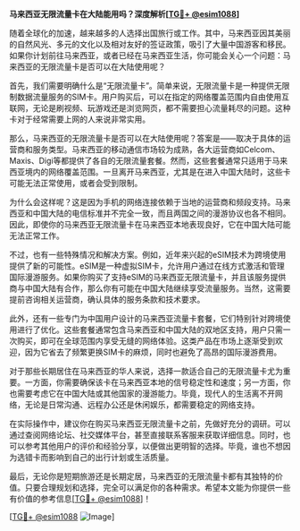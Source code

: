 **马来西亚无限流量卡在大陆能用吗？深度解析[[TG💪+ @esim1088](https://t.me/s/esim1088)]**

随着全球化的加速，越来越多的人选择出国旅行或工作。其中，马来西亚因其美丽的自然风光、多元的文化以及相对友好的签证政策，吸引了大量中国游客和移民。如果你计划前往马来西亚，或者已经在马来西亚生活，你可能会关心一个问题：马来西亚的无限流量卡是否可以在大陆使用呢？

首先，我们需要明确什么是“无限流量卡”。简单来说，无限流量卡是一种提供无限制数据流量服务的SIM卡。用户购买后，可以在指定的网络覆盖范围内自由使用互联网，无论是刷视频、玩游戏还是浏览网页，都不需要担心流量耗尽的问题。这种卡对于经常需要上网的人来说非常实用。

那么，马来西亚的无限流量卡是否可以在大陆使用呢？答案是——取决于具体的运营商和服务类型。马来西亚的移动通信市场较为成熟，各大运营商如Celcom、Maxis、Digi等都提供了各自的无限流量套餐。然而，这些套餐通常只适用于马来西亚境内的网络覆盖范围。一旦离开马来西亚，尤其是在进入中国大陆时，这些卡可能无法正常使用，或者会受到限制。

为什么会这样呢？这是因为手机的网络连接依赖于当地的运营商和频段支持。马来西亚和中国大陆的电信标准并不完全一致，而且两国之间的漫游协议也各不相同。因此，即使你的马来西亚无限流量卡在马来西亚本地表现良好，它在中国大陆可能无法正常工作。

不过，也有一些特殊情况和解决方案。例如，近年来兴起的eSIM技术为跨境使用提供了新的可能性。eSIM是一种虚拟SIM卡，允许用户通过在线方式激活和管理国际漫游服务。如果你购买了支持eSIM的马来西亚无限流量卡，并且该服务提供商与中国大陆有合作，那么你有可能在中国大陆继续享受流量服务。当然，这需要提前咨询相关运营商，确认具体的服务条款和技术要求。

此外，还有一些专门为中国用户设计的马来西亚流量卡套餐，它们特别针对跨境使用进行了优化。这些套餐通常包含马来西亚和中国大陆的双地区支持，用户只需一次购买，即可在全球范围内享受无缝的网络体验。这类产品在市场上逐渐受到欢迎，因为它省去了频繁更换SIM卡的麻烦，同时也避免了高昂的国际漫游费用。

对于那些长期居住在马来西亚的华人来说，选择一款适合自己的无限流量卡尤为重要。一方面，你需要确保该卡在马来西亚本地的信号稳定性和速度；另一方面，你也需要考虑它在中国大陆或其他国家的漫游能力。毕竟，现代人的生活离不开网络，无论是日常沟通、远程办公还是休闲娱乐，都需要稳定的网络支持。

在实际操作中，建议你在购买马来西亚无限流量卡之前，先做好充分的调研。可以通过查阅网络论坛、社交媒体平台，甚至直接联系客服来获取详细信息。同时，也可以参考其他用户的评价和经验分享，以便做出更明智的选择。毕竟，谁也不想因为选错卡而影响到自己的出行计划或生活质量。

最后，无论你是短期旅游还是长期定居，马来西亚的无限流量卡都有其独特的价值。只要合理规划和选择，完全可以满足你的各种需求。希望本文能为你提供一些有价值的参考信息[[TG💪+ @esim1088](https://t.me/s/esim1088)]！

[[TG💪+ @esim1088](https://t.me/s/esim1088) ![Image](https://i.postimg.cc/4NQfJmqS/Snipaste-2025-05-13-00-14-12.png)]
